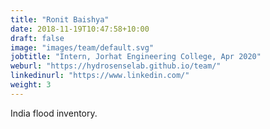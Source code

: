 ```yaml
---
title: "Ronit Baishya"
date: 2018-11-19T10:47:58+10:00
draft: false
image: "images/team/default.svg"
jobtitle: "Intern, Jorhat Engineering College, Apr 2020"
weburl: "https://hydrosenselab.github.io/team/"
linkedinurl: "https://www.linkedin.com/"
weight: 3
---
```


India flood inventory.
